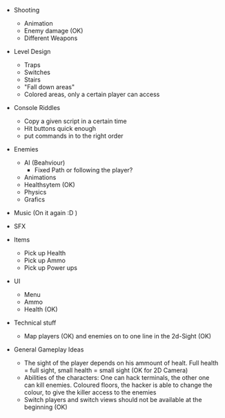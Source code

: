 - Shooting
	- Animation
	- Enemy damage (OK)
	- Different Weapons

- Level Design
	- Traps
	- Switches
	- Stairs
	- "Fall down areas"
	- Colored areas, only a certain player can access

- Console Riddles
	- Copy a given script in a certain time
	- Hit buttons quick enough
	- put commands in to the right order

- Enemies
	- AI (Beahviour)
		- Fixed Path or following the player?
	- Animations
	- Healthsytem (OK)
	- Physics
	- Grafics

- Music (On it again :D )

- SFX

- Items
	- Pick up Health
	- Pick up Ammo
	- Pick up Power ups

- UI
	- Menu
	- Ammo
	- Health (OK)

- Technical stuff
	- Map players (OK) and enemies on to one line in the 2d-Sight (OK)


- General Gameplay Ideas
	- The sight of the player depends on his ammount of healt. Full health = full sight, small health = small sight (OK for 2D Camera)
	- Abilities of the characters: One can hack terminals, the other one can kill enemies. Coloured floors, the hacker  is able to change the colour, to give the killer access to the enemies
	- Switch players and switch views should not be available at the beginning (OK)
	
